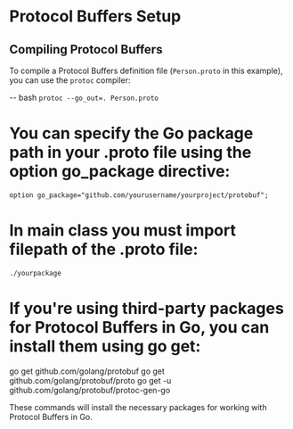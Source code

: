 # Protocol Buffers Setup

## Compiling Protocol Buffers

To compile a Protocol Buffers definition file (`Person.proto` in this example), you can use the `protoc` compiler:

-- bash
`protoc --go_out=. Person.proto`

# You can specify the Go package path in your .proto file using the option go_package directive:

`option go_package="github.com/yourusername/yourproject/protobuf";`

# In main class you must import filepath of the .proto file:

`./yourpackage`

# If you're using third-party packages for Protocol Buffers in Go, you can install them using go get:

go get github.com/golang/protobuf
go get github.com/golang/protobuf/proto
go get -u github.com/golang/protobuf/protoc-gen-go

These commands will install the necessary packages for working with Protocol Buffers in Go.
